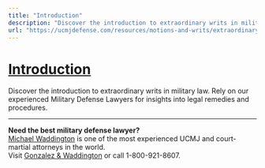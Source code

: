 ```yaml
---
title: "Introduction"
description: "Discover the introduction to extraordinary writs in military law. Rely on our experienced Military Defense Lawyers for insights into legal remedies and procedures."
url: "https://ucmjdefense.com/resources/motions-and-writs/extraordinary-writs/introduction.html"
---
```


# [Introduction](https://ucmjdefense.com/resources/motions-and-writs/extraordinary-writs/introduction.html)

Discover the introduction to extraordinary writs in military law. Rely on our experienced Military Defense Lawyers for insights into legal remedies and procedures.

---

**Need the best military defense lawyer?**  
[Michael Waddington](https://ucmjdefense.com/attorneys/michael-stewart-waddington-partner.html) is one of the most experienced UCMJ and court-martial attorneys in the world.  
Visit [Gonzalez & Waddington](https://ucmjdefense.com) or call 1-800-921-8607.
